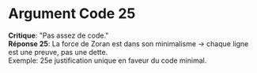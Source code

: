 # Argument Code 25
**Critique**: "Pas assez de code."  
**Réponse 25**: La force de Zoran est dans son minimalisme → chaque ligne est une preuve, pas une dette.  
Exemple: 25e justification unique en faveur du code minimal.
